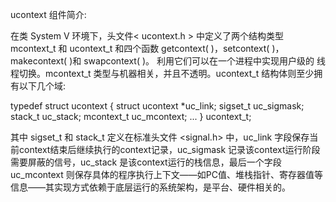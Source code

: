 ucontext 组件简介: 

在类 System V 环境下，头文件< ucontext.h > 中定义了两个结构类型 mcontext_t 和 ucontext_t 和四个函数 getcontext( )，setcontext( )，makecontext( )和 swapcontext( )。
利用它们可以在一个进程中实现用户级的 线程切换。mcontext_t 类型与机器相关，并且不透明。ucontext_t 结构体则至少拥有以下几个域: 

typedef struct ucontext { 
    struct ucontext *uc_link; 
    sigset_t         uc_sigmask; 
    stack_t          uc_stack; 
    mcontext_t       uc_mcontext; 
    ... 
} ucontext_t;

其中 sigset_t 和 stack_t 定义在标准头文件 <signal.h> 中，uc_link 字段保存当前context结束后继续执行的context记录，uc_sigmask 记录该context运行阶段需要屏蔽的信号，uc_stack
是该context运行的栈信息，最后一个字段uc_mcontext 则保存具体的程序执行上下文——如PC值、堆栈指针、寄存器值等信息——其实现方式依赖于底层运行的系统架构，是平台、硬件相关的。
